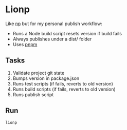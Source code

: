 # Lionp

Like [np](https://github.com/sindresorhus/np) but for my personal publish workflow:

- Runs a Node build script resets version if build fails
- Always publishes under a dist/ folder
- Uses [pnpm](https://pnpm.io)

## Tasks

1. Validate project git state
2. Bumps version in package.json
3. Runs test scripts (if fails, reverts to old version)
4. Runs build scripts (if fails, reverts to old version)
5. Runs publish script

## Run
```zsh
lionp
```
